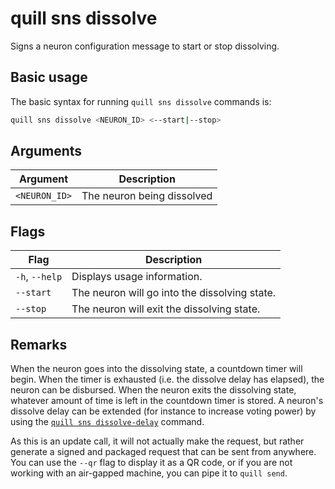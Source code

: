 # quill sns dissolve

Signs a neuron configuration message to start or stop dissolving.

## Basic usage

The basic syntax for running `quill sns dissolve` commands is:

```bash
quill sns dissolve <NEURON_ID> <--start|--stop>
```

## Arguments

| Argument      | Description                |
|---------------|----------------------------|
| `<NEURON_ID>` | The neuron being dissolved |


## Flags

| Flag           | Description                                   |
|----------------|-----------------------------------------------|
| `-h`, `--help` | Displays usage information.                   |
| `--start`      | The neuron will go into the dissolving state. |
| `--stop`       | The neuron will exit the dissolving state.    |

## Remarks

When the neuron goes into the dissolving state, a countdown timer will begin. When the timer is exhausted (i.e. the dissolve delay has elapsed), the neuron can be disbursed. When the neuron exits the dissolving state, whatever amount of time is left in the countdown timer is stored. A neuron's dissolve delay can be extended (for instance to increase voting power) by using the [`quill sns dissolve-delay`] command.

As this is an update call, it will not actually make the request, but rather generate a signed and packaged request that can be sent from anywhere. You can use the `--qr` flag to display it as a QR code, or if you are not working with an air-gapped machine, you can pipe it to `quill send`.

[`quill sns dissolve-delay`]: quill-sns-dissolve-delay.md
